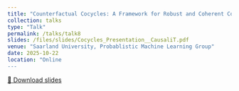 ```yaml
---
title: "Counterfactual Cocycles: A Framework for Robust and Coherent Counterfactual Transports"
collection: talks
type: "Talk"
permalink: /talks/talk8
slides: /files/slides/Cocycles_Presentation__CausaliT.pdf
venue: "Saarland University, Probablistic Machine Learning Group"
date: 2025-10-22
location: "Online
---
```

[📄 Download slides](/files/Cocycles_Presentation__CausaliT.pdf)

